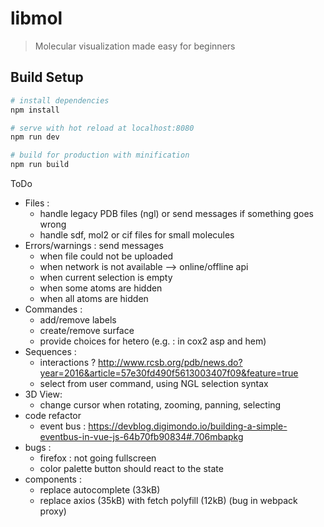 # libmol

> Molecular visualization made easy for beginners

## Build Setup

``` bash
# install dependencies
npm install

# serve with hot reload at localhost:8080
npm run dev

# build for production with minification
npm run build
```

ToDo
- Files : 
  - handle legacy PDB files (ngl) or send messages if something goes wrong
  - handle sdf, mol2 or cif files for small molecules
- Errors/warnings : send messages
  - when file could not be uploaded
  - when network is not available --> online/offline api
  - when current selection is empty
  - when some atoms are hidden
  - when all atoms are hidden
- Commandes : 
  - add/remove labels
  - create/remove surface
  - provide choices for hetero (e.g. : in cox2 asp and hem)
- Sequences : 
  - interactions ? <http://www.rcsb.org/pdb/news.do?year=2016&article=57e30fd490f5613003407f09&feature=true>
  - select from user command, using NGL selection syntax
- 3D View:
  - change cursor when rotating, zooming, panning, selecting
- code refactor
  - event bus : https://devblog.digimondo.io/building-a-simple-eventbus-in-vue-js-64b70fb90834#.706mbapkg
- bugs :
  - firefox : not going fullscreen
  - color palette button should react to the state
- components :
  - replace autocomplete (33kB)
  - replace axios (35kB) with fetch polyfill (12kB) (bug in webpack proxy)